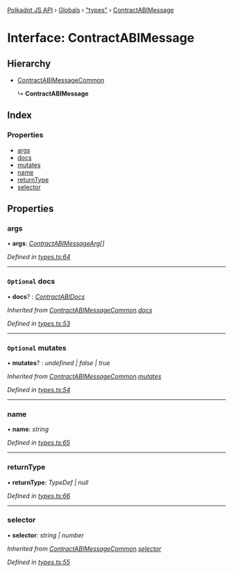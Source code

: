 [Polkadot JS API](../README.md) › [Globals](../globals.md) › ["types"](../modules/_types_.md) › [ContractABIMessage](_types_.contractabimessage.md)

# Interface: ContractABIMessage

## Hierarchy

* [ContractABIMessageCommon](_types_.contractabimessagecommon.md)

  ↳ **ContractABIMessage**

## Index

### Properties

* [args](_types_.contractabimessage.md#args)
* [docs](_types_.contractabimessage.md#optional-docs)
* [mutates](_types_.contractabimessage.md#optional-mutates)
* [name](_types_.contractabimessage.md#name)
* [returnType](_types_.contractabimessage.md#returntype)
* [selector](_types_.contractabimessage.md#selector)

## Properties

###  args

• **args**: *[ContractABIMessageArg](../modules/_types_.md#contractabimessagearg)[]*

*Defined in [types.ts:64](https://github.com/polkadot-js/api/blob/2875fdf2cf/packages/api-contract/src/types.ts#L64)*

___

### `Optional` docs

• **docs**? : *[ContractABIDocs](../modules/_types_.md#contractabidocs)*

*Inherited from [ContractABIMessageCommon](_types_.contractabimessagecommon.md).[docs](_types_.contractabimessagecommon.md#optional-docs)*

*Defined in [types.ts:53](https://github.com/polkadot-js/api/blob/2875fdf2cf/packages/api-contract/src/types.ts#L53)*

___

### `Optional` mutates

• **mutates**? : *undefined | false | true*

*Inherited from [ContractABIMessageCommon](_types_.contractabimessagecommon.md).[mutates](_types_.contractabimessagecommon.md#optional-mutates)*

*Defined in [types.ts:54](https://github.com/polkadot-js/api/blob/2875fdf2cf/packages/api-contract/src/types.ts#L54)*

___

###  name

• **name**: *string*

*Defined in [types.ts:65](https://github.com/polkadot-js/api/blob/2875fdf2cf/packages/api-contract/src/types.ts#L65)*

___

###  returnType

• **returnType**: *TypeDef | null*

*Defined in [types.ts:66](https://github.com/polkadot-js/api/blob/2875fdf2cf/packages/api-contract/src/types.ts#L66)*

___

###  selector

• **selector**: *string | number*

*Inherited from [ContractABIMessageCommon](_types_.contractabimessagecommon.md).[selector](_types_.contractabimessagecommon.md#selector)*

*Defined in [types.ts:55](https://github.com/polkadot-js/api/blob/2875fdf2cf/packages/api-contract/src/types.ts#L55)*
